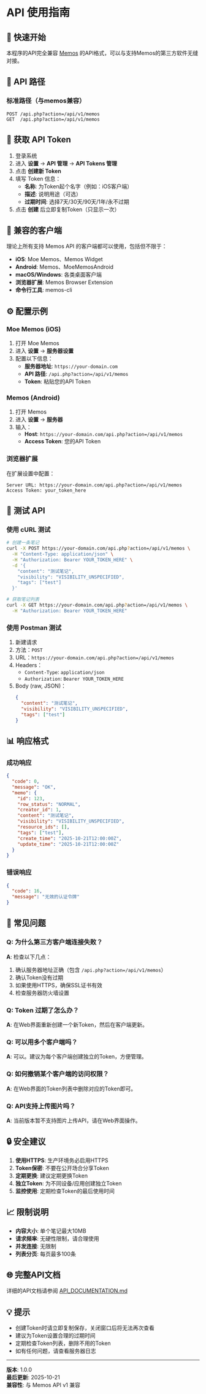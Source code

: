 # API 使用指南

## 🎯 快速开始

本程序的API完全兼容 [Memos](https://github.com/usememos/memos) 的API格式，可以与支持Memos的第三方软件无缝对接。

## 📝 API 路径

### 标准路径（与memos兼容）
```
POST /api.php?action=/api/v1/memos
GET  /api.php?action=/api/v1/memos
```

## 🔑 获取 API Token

1. 登录系统
2. 进入 **设置** → **API 管理** → **API Tokens 管理**
3. 点击 **创建新 Token**
4. 填写 Token 信息：
   - **名称**: 为Token起个名字（例如：iOS客户端）
   - **描述**: 说明用途（可选）
   - **过期时间**: 选择7天/30天/90天/1年/永不过期
5. 点击 **创建** 后立即复制Token（只显示一次）

## 📱 兼容的客户端

理论上所有支持 Memos API 的客户端都可以使用，包括但不限于：

- **iOS**: Moe Memos、Memos Widget
- **Android**: Memos、MoeMemosAndroid
- **macOS/Windows**: 各类桌面客户端
- **浏览器扩展**: Memos Browser Extension
- **命令行工具**: memos-cli

## ⚙️ 配置示例

### Moe Memos (iOS)

1. 打开 Moe Memos
2. 进入 **设置** → **服务器设置**
3. 配置以下信息：
   - **服务器地址**: `https://your-domain.com`
   - **API 路径**: `/api.php?action=/api/v1/memos`
   - **Token**: 粘贴您的API Token

### Memos (Android)

1. 打开 Memos
2. 进入 **设置** → **服务器**
3. 输入：
   - **Host**: `https://your-domain.com/api.php?action=/api/v1/memos`
   - **Access Token**: 您的API Token

### 浏览器扩展

在扩展设置中配置：
```
Server URL: https://your-domain.com/api.php?action=/api/v1/memos
Access Token: your_token_here
```

## 🧪 测试 API

### 使用 cURL 测试

```bash
# 创建一条笔记
curl -X POST https://your-domain.com/api.php?action=/api/v1/memos \
  -H "Content-Type: application/json" \
  -H "Authorization: Bearer YOUR_TOKEN_HERE" \
  -d '{
    "content": "测试笔记",
    "visibility": "VISIBILITY_UNSPECIFIED",
    "tags": ["test"]
  }'

# 获取笔记列表
curl -X GET https://your-domain.com/api.php?action=/api/v1/memos \
  -H "Authorization: Bearer YOUR_TOKEN_HERE"
```

### 使用 Postman 测试

1. 新建请求
2. 方法：`POST`
3. URL：`https://your-domain.com/api.php?action=/api/v1/memos`
4. Headers：
   - `Content-Type`: `application/json`
   - `Authorization`: `Bearer YOUR_TOKEN_HERE`
5. Body (raw, JSON)：
   ```json
   {
     "content": "测试笔记",
     "visibility": "VISIBILITY_UNSPECIFIED",
     "tags": ["test"]
   }
   ```

## 📊 响应格式

### 成功响应
```json
{
  "code": 0,
  "message": "OK",
  "memo": {
    "id": 123,
    "row_status": "NORMAL",
    "creator_id": 1,
    "content": "测试笔记",
    "visibility": "VISIBILITY_UNSPECIFIED",
    "resource_ids": [],
    "tags": ["test"],
    "create_time": "2025-10-21T12:00:00Z",
    "update_time": "2025-10-21T12:00:00Z"
  }
}
```

### 错误响应
```json
{
  "code": 16,
  "message": "无效的认证令牌"
}
```

## 🔧 常见问题

### Q: 为什么第三方客户端连接失败？

**A**: 检查以下几点：
1. 确认服务器地址正确（包含 `/api.php?action=/api/v1/memos`）
2. 确认Token没有过期
3. 如果使用HTTPS，确保SSL证书有效
4. 检查服务器防火墙设置

### Q: Token 过期了怎么办？

**A**: 在Web界面重新创建一个新Token，然后在客户端更新。

### Q: 可以用多个客户端吗？

**A**: 可以。建议为每个客户端创建独立的Token，方便管理。

### Q: 如何撤销某个客户端的访问权限？

**A**: 在Web界面的Token列表中删除对应的Token即可。

### Q: API支持上传图片吗？

**A**: 当前版本暂不支持图片上传API，请在Web界面操作。

## 🔒 安全建议

1. **使用HTTPS**: 生产环境务必启用HTTPS
2. **Token保密**: 不要在公开场合分享Token
3. **定期更换**: 建议定期更换Token
4. **独立Token**: 为不同设备/应用创建独立Token
5. **监控使用**: 定期检查Token的最后使用时间

## 📈 限制说明

- **内容大小**: 单个笔记最大10MB
- **请求频率**: 无硬性限制，请合理使用
- **并发连接**: 无限制
- **列表分页**: 每页最多100条

## 🌐 完整API文档

详细的API文档请参阅 [API_DOCUMENTATION.md](API_DOCUMENTATION.md)

## 💡 提示

- 创建Token时请立即复制保存，关闭窗口后将无法再次查看
- 建议为Token设置合理的过期时间
- 定期检查Token列表，删除不用的Token
- 如有任何问题，请查看服务器日志

---

**版本**: 1.0.0  
**最后更新**: 2025-10-21  
**兼容性**: 与 Memos API v1 兼容

